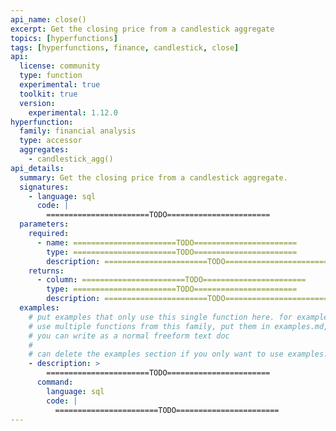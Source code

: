 ```yaml
---
api_name: close()
excerpt: Get the closing price from a candlestick aggregate
topics: [hyperfunctions]
tags: [hyperfunctions, finance, candlestick, close]
api:
  license: community
  type: function
  experimental: true
  toolkit: true
  version:
    experimental: 1.12.0
hyperfunction:
  family: financial analysis
  type: accessor
  aggregates:
    - candlestick_agg()
api_details:
  summary: Get the closing price from a candlestick aggregate.
  signatures:
    - language: sql
      code: |
        =======================TODO=======================
  parameters:
    required:
      - name: =======================TODO=======================
        type: =======================TODO=======================
        description: =======================TODO=======================
    returns:
      - column: =======================TODO=======================
        type: =======================TODO=======================
        description: =======================TODO=======================
  examples:
    # put examples that only use this single function here. for examples that
    # use multiple functions from this family, put them in examples.md, which
    # you can write as a normal freeform text doc
    # 
    # can delete the examples section if you only want to use examples.md
    - description: >
        =======================TODO=======================
      command:
        language: sql
        code: |
          =======================TODO=======================
---
```


